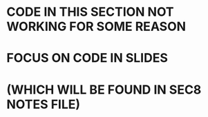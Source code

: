 # CODE IN THIS SECTION NOT WORKING FOR SOME REASON
# FOCUS ON CODE IN SLIDES
# (WHICH WILL BE FOUND IN SEC8 NOTES FILE)
